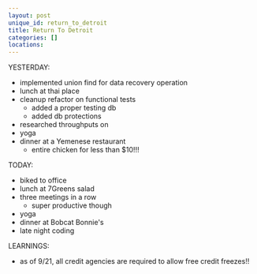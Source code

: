 ```yaml
---
layout: post
unique_id: return_to_detroit
title: Return To Detroit
categories: []
locations: 
---
```


YESTERDAY:
* implemented union find for data recovery operation
* lunch at thai place
* cleanup refactor on functional tests
  * added a proper testing db
  * added db protections
* researched throughputs on 
* yoga
* dinner at a Yemenese restaurant
  * entire chicken for less than $10!!!

TODAY:
* biked to office
* lunch at 7Greens salad
* three meetings in a row
  * super productive though
* yoga
* dinner at Bobcat Bonnie's
* late night coding

LEARNINGS:
* as of 9/21, all credit agencies are required to allow free credit freezes!!
